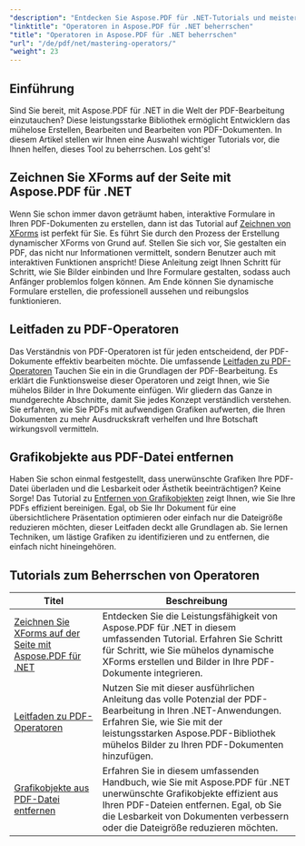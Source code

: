 ```yaml
---
"description": "Entdecken Sie Aspose.PDF für .NET-Tutorials und meistern Sie die PDF-Bearbeitung mit praktischen Anleitungen zu XForms, PDF-Operatoren und dem Entfernen von Grafikobjekten."
"linktitle": "Operatoren in Aspose.PDF für .NET beherrschen"
"title": "Operatoren in Aspose.PDF für .NET beherrschen"
"url": "/de/pdf/net/mastering-operators/"
"weight": 23
---
```


## Einführung

Sind Sie bereit, mit Aspose.PDF für .NET in die Welt der PDF-Bearbeitung einzutauchen? Diese leistungsstarke Bibliothek ermöglicht Entwicklern das mühelose Erstellen, Bearbeiten und Bearbeiten von PDF-Dokumenten. In diesem Artikel stellen wir Ihnen eine Auswahl wichtiger Tutorials vor, die Ihnen helfen, dieses Tool zu beherrschen. Los geht's!

## Zeichnen Sie XForms auf der Seite mit Aspose.PDF für .NET
Wenn Sie schon immer davon geträumt haben, interaktive Formulare in Ihren PDF-Dokumenten zu erstellen, dann ist das Tutorial auf [Zeichnen von XForms](./draw-xforms-on-page/) ist perfekt für Sie. Es führt Sie durch den Prozess der Erstellung dynamischer XForms von Grund auf. Stellen Sie sich vor, Sie gestalten ein PDF, das nicht nur Informationen vermittelt, sondern Benutzer auch mit interaktiven Funktionen anspricht! Diese Anleitung zeigt Ihnen Schritt für Schritt, wie Sie Bilder einbinden und Ihre Formulare gestalten, sodass auch Anfänger problemlos folgen können. Am Ende können Sie dynamische Formulare erstellen, die professionell aussehen und reibungslos funktionieren.

## Leitfaden zu PDF-Operatoren
Das Verständnis von PDF-Operatoren ist für jeden entscheidend, der PDF-Dokumente effektiv bearbeiten möchte. Die umfassende [Leitfaden zu PDF-Operatoren](./guide-to-pdf-operators/) Tauchen Sie ein in die Grundlagen der PDF-Bearbeitung. Es erklärt die Funktionsweise dieser Operatoren und zeigt Ihnen, wie Sie mühelos Bilder in Ihre Dokumente einfügen. Wir gliedern das Ganze in mundgerechte Abschnitte, damit Sie jedes Konzept verständlich verstehen. Sie erfahren, wie Sie PDFs mit aufwendigen Grafiken aufwerten, die Ihren Dokumenten zu mehr Ausdruckskraft verhelfen und Ihre Botschaft wirkungsvoll vermitteln.

## Grafikobjekte aus PDF-Datei entfernen
Haben Sie schon einmal festgestellt, dass unerwünschte Grafiken Ihre PDF-Datei überladen und die Lesbarkeit oder Ästhetik beeinträchtigen? Keine Sorge! Das Tutorial zu [Entfernen von Grafikobjekten](./remove-graphics-objects-from-pdf-file/) zeigt Ihnen, wie Sie Ihre PDFs effizient bereinigen. Egal, ob Sie Ihr Dokument für eine übersichtlichere Präsentation optimieren oder einfach nur die Dateigröße reduzieren möchten, dieser Leitfaden deckt alle Grundlagen ab. Sie lernen Techniken, um lästige Grafiken zu identifizieren und zu entfernen, die einfach nicht hineingehören. 

## Tutorials zum Beherrschen von Operatoren
| Titel | Beschreibung |
| --- | --- | 
| [Zeichnen Sie XForms auf der Seite mit Aspose.PDF für .NET](./draw-xforms-on-page/) | Entdecken Sie die Leistungsfähigkeit von Aspose.PDF für .NET in diesem umfassenden Tutorial. Erfahren Sie Schritt für Schritt, wie Sie mühelos dynamische XForms erstellen und Bilder in Ihre PDF-Dokumente integrieren. |  
| [Leitfaden zu PDF-Operatoren](./guide-to-pdf-operators/) | Nutzen Sie mit dieser ausführlichen Anleitung das volle Potenzial der PDF-Bearbeitung in Ihren .NET-Anwendungen. Erfahren Sie, wie Sie mit der leistungsstarken Aspose.PDF-Bibliothek mühelos Bilder zu Ihren PDF-Dokumenten hinzufügen. |  
| [Grafikobjekte aus PDF-Datei entfernen](./remove-graphics-objects-from-pdf-file/) | Erfahren Sie in diesem umfassenden Handbuch, wie Sie mit Aspose.PDF für .NET unerwünschte Grafikobjekte effizient aus Ihren PDF-Dateien entfernen. Egal, ob Sie die Lesbarkeit von Dokumenten verbessern oder die Dateigröße reduzieren möchten. |